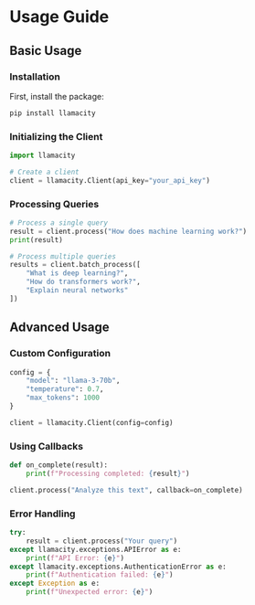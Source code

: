 # Usage Guide

## Basic Usage

### Installation

First, install the package:

```bash
pip install llamacity
```

### Initializing the Client

```python
import llamacity

# Create a client
client = llamacity.Client(api_key="your_api_key")
```

### Processing Queries

```python
# Process a single query
result = client.process("How does machine learning work?")
print(result)

# Process multiple queries
results = client.batch_process([
    "What is deep learning?",
    "How do transformers work?",
    "Explain neural networks"
])
```

## Advanced Usage

### Custom Configuration

```python
config = {
    "model": "llama-3-70b",
    "temperature": 0.7,
    "max_tokens": 1000
}

client = llamacity.Client(config=config)
```

### Using Callbacks

```python
def on_complete(result):
    print(f"Processing completed: {result}")

client.process("Analyze this text", callback=on_complete)
```

### Error Handling

```python
try:
    result = client.process("Your query")
except llamacity.exceptions.APIError as e:
    print(f"API Error: {e}")
except llamacity.exceptions.AuthenticationError as e:
    print(f"Authentication failed: {e}")
except Exception as e:
    print(f"Unexpected error: {e}")
```
